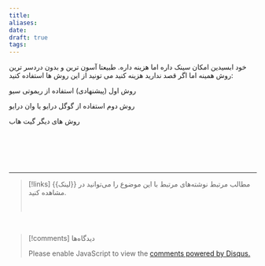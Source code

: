```yaml
---
title: 
aliases: 
date: 
draft: true
tags:
---
```

خود ابسیدین امکان سینک داره اما هزینه داره. طبیعتا آسون ترین و بدون دردسر ترین روش همینه اما اگر قصد ندارید هزینه کنید می تونید از این روش ها استفاده کنید:

روش اول (پیشنهادی)
استفاده از ریموتی سیو


روش دوم
استفاده از گوگل درایو یا وان درایو

روش های دیگر
گیت هاب




<br/><br/><br/><br/>

---

> [!links] مطالب مرتبط
> نوشته‌های مرتبط با این موضوع را می‌توانید در {{لینک}} مشاهده کنید.
> 
> <br/>

<br/>

> [!comments] دیدگاه‌ها
> <div id="disqus_thread"></div>
> <script> (function() { 	var d = document, s = d.createElement('script'); s.src = 'https://ifardmim.disqus.com/embed.js'; s.setAttribute('data-timestamp', +new Date()); (d.head || d.body).appendChild(s); })(); </script>
> <noscript>Please enable JavaScript to view the <a href="https://disqus.com/?ref_noscript">comments powered by Disqus.</a></noscript>
